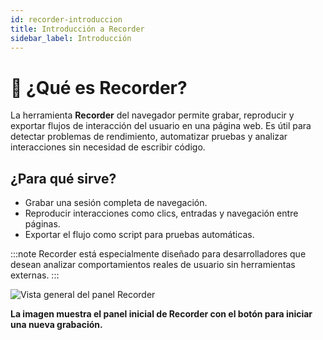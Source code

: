 ```yaml
---
id: recorder-introduccion
title: Introducción a Recorder
sidebar_label: Introducción
---
```


# 🎥 ¿Qué es Recorder?

La herramienta **Recorder** del navegador permite grabar, reproducir y exportar flujos de interacción del usuario en una página web. Es útil para detectar problemas de rendimiento, automatizar pruebas y analizar interacciones sin necesidad de escribir código.

## ¿Para qué sirve?

- Grabar una sesión completa de navegación.
- Reproducir interacciones como clics, entradas y navegación entre páginas.
- Exportar el flujo como script para pruebas automáticas.

:::note
Recorder está especialmente diseñado para desarrolladores que desean analizar comportamientos reales de usuario sin herramientas externas.
:::

![Vista general del panel Recorder](/img/recorder-overview.png)

**La imagen muestra el panel inicial de Recorder con el botón para iniciar una nueva grabación.**
